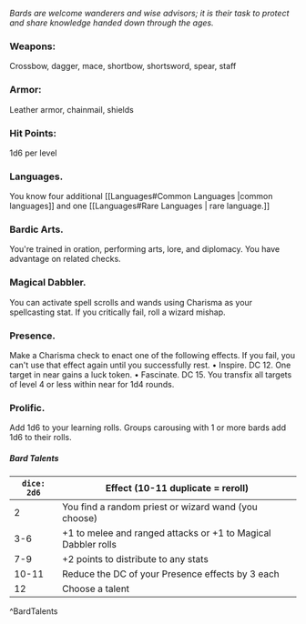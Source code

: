 _Bards are welcome wanderers and wise advisors; it is their task to protect and share knowledge handed down through the ages._

### Weapons:
Crossbow, dagger, mace, shortbow, shortsword, spear, staff
### Armor:
Leather armor, chainmail, shields
### Hit Points: 
1d6 per level
### Languages.
You know four additional [[Languages#Common Languages |common languages]] and one [[Languages#Rare Languages | rare language.]]
### Bardic Arts. 
You're trained in oration, performing arts, lore, and diplomacy. You have advantage on related checks.
### Magical Dabbler.
You can activate spell scrolls and wands using Charisma as your spellcasting stat. If you critically fail, roll a wizard mishap.
### Presence.
Make a Charisma check to enact one of the following effects. If you fail, you can't use that effect again until you successfully rest.
• Inspire. DC 12. One target in near gains a luck token.
• Fascinate. DC 15. You transfix all targets of level 4 or less within near for 1d4 rounds.
### Prolific.
Add 1d6 to your learning rolls. Groups carousing with 1 or more bards add 1d6 to their rolls.

##### Bard Talents

| `dice: 2d6` |  Effect (10-11 duplicate = reroll)                            |
| ----------- | ------------------------------------------------------------- |
| 2           | You find a random priest or wizard wand (you choose)          |
| 3-6         | +1 to melee and ranged attacks or +1 to Magical Dabbler rolls |
| 7-9         | +2 points to distribute to any stats                          |
| 10-11       | Reduce the DC of your Presence effects by 3 each              |
| 12          | Choose a talent                                               |
^BardTalents